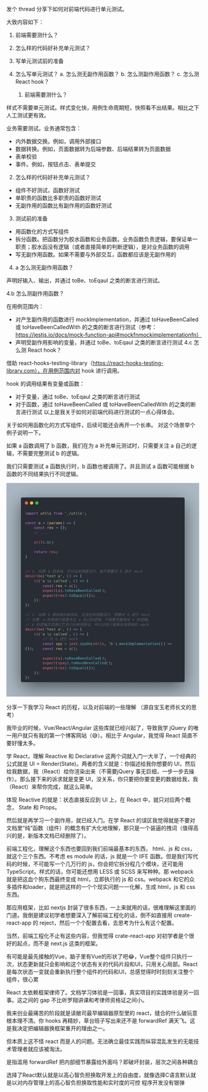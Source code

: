 发个 thread 分享下如何对前端代码进行单元测试。

大致内容如下：
1. 前端需要测什么？
2. 怎么样的代码好补充单元测试？
3. 写单元测试前的准备
4. 怎么写单元测试？
    a. 怎么测无副作用函数？
    b. 怎么测副作用函数？
    c. 怎么测 React hook？

    1. 前端需要测什么？

样式不需要单元测试。样式变化快，用例生命周期短，快照看不出结果。相比之下人工测试更有效。

业务需要测试。业务通常包含：
- 内外数据交换。例如，调用外部接口
- 数据转换。例如，页面数据转为后端参数、后端结果转为页面数据
- 表单校验
- 事件。例如，按钮点击、表单提交
2. 怎么样的代码好补充单元测试？

- 组件不好测试，函数好测试
- 单职责的函数比多职责的函数好测试
- 无副作用的函数比有副作用的函数好测试
3. 测试前的准备

- 用函数化的方式写组件
- 拆分函数。把函数分为胶水函数和业务函数。业务函数负责逻辑，要保证单一职责；胶水函没有逻辑（或者直接简单的判断逻辑），是对业务函数的调用
- 写无副作用函数。如果不需要与外部交互，函数都应该是无副作用的
4. a 怎么测无副作用函数？

声明好输入、输出，并通过 toBe、toEqaul 之类的断言进行测试。

4.b 怎么测副作用函数？

在用例范围内：
- 对产生副作用的函数进行 mockImplementation，并通过 toHaveBeenCalled 或 toHaveBeenCalledWith 的之类的断言进行测试（参考：https://jestjs.io/docs/mock-function-api#mockfnmockimplementationfn）
- 声明受副作用影响的变量，并通过 toBe、toEqaul 之类的断言进行测试
4.c 怎么测 React hook？

借助 react-hooks-testing-library（https://react-hooks-testing-library.com），在用例范围内对 hook 进行调用。

hook 的调用结果有变量或函数：
- 对于变量，通过 toBe、toEqaul 之类的断言进行测试
- 对于函数，通过 toHaveBeenCalled 或 toHaveBeenCalledWith 的之类的断言进行测试
以上是我关于如何对前端代码进行测试的一点心得体会。

关于如何用函数化的方式写组件，后续可能还会再开一个长串。
对这个场景举个例子说明一下。

如果 a 函数调用了 b 函数，我们在为 a 补充单元测试时，只需要关注 a 自己的逻辑，不需要完整测试 b 的逻辑。

我们只需要测试 a 函数执行时，b 函数也被调用了。并且测试 a 函数可能根据 b 函数的不同结果执行不同逻辑。

![20241114212648](https://raw.githubusercontent.com/chuenwei0129/my-picgo-repo/master/react/20241114212648.png)



分享一下我学习 React 的历程，以及对前端的一些理解 （源自宝玉老师长文的思考）

 我毕业的时候，Vue/React/Angular 这些库就已经兴起了，导致我学 jQuery 的唯一用户就只有我的第一个博客网站（😅）。相比于 Angular，我觉得 React 简直不要好懂太多。

学 React，理解 Reactive 和 Declarative 这两个词就入门一大半了，一个经典的公式就是 UI = Render(State)。两者的含义就是：你描述给我你想要的 UI，然后给我数据，我（React）给你渲染出来（不需要jQuery 事无巨细，一步一步去操作）。那么接下来的诉求就是变更 UI，没关系，你只要把你要变更的数据给我，我（React）来帮你完成，就这么简单。

体现 Reactive 的就是：状态直接反应到 UI 上，在 React 中，就只对应两个概念， State 和 Props。

然后就是再学习一个副作用，就已经入门。在学 React 的误区我觉得就是不要对文档里“纯”函数（组件）的概念有扩大化地理解，那只是一个装逼的拽词（值得高兴的是，新版本文档已经删除了）。
  
前端工程化，理解这个东西也要回到我们前端最基本的东西， html、js 和 css，就这个三个东西。不考虑 es module 的话，js 就是一个 IIFE 函数。但是我们写代码的时候，不可能写一个几万行的 js，你会把它拆分程几个模块，还可能用 TypeScript。样式的话，你可能还想用 LESS 或 SCSS 来写种种。那 webpack 就是把这血个狗东西最终变成 html，立即执行的 js 和 css。webpack 和它的众多插件和loader，就是把这样的一个个现实问题一一化解，生成 html，js 和 css 东西。

那应用框架，比如 nextjs 封装了很多东西，一上来就用的话，很难理解这里面的门道。我倒是建议初学者想要深入了解前端工程化的话，倒不如直接用 create-react-app 的 reject，然后一个个配置去看，去思考为什么有这个配置。

当然，前端工程化不止有这些内容，但我觉得 crate-react-app 对初学者是个很好的起点，而不是 next.js 这类的框架。

有可能是最先接触的Vue，脑子里有Vue的形状了吧😂，Vue整个组件只执行一次，状态更新就只会影响和这个状态有关的代码片段和UI，只用关心局部。React是每次状态一变就会重新执行整个组件的代码和UI，总感觉得时时刻刻关注整个组件，很心累


React 太依赖框架律师了。文档学习体验是一回事，真实项目的实践体验是另一回事。这之间的 gap 不比听罗翔讲课和考律师资格证之间小。

我来创业最痛苦的阶段就是读敝司最早编辑器原型里的 react，缝合的什么破玩意根本理不清。你 hooks 再精妙，草台班子写出来还不是 forwardRef 满天飞。这是我决定把编辑器换框架重开的理由之一。

但本质上这不怪 react 而是人的问题。无法确立最佳实践而纵容混乱发生的无能技术管理者就应该被淘汰。

是指滥用 forwardRef 把内部细节暴露给外面吗？即破坏封装，层次之间各种耦合

选择了React默认就是以高心智负担换取开发上的自由度，就像选择C语言默认就是以对内存管理上的高心智负担换取性能和实时度的可控
程序开发没有银弹
